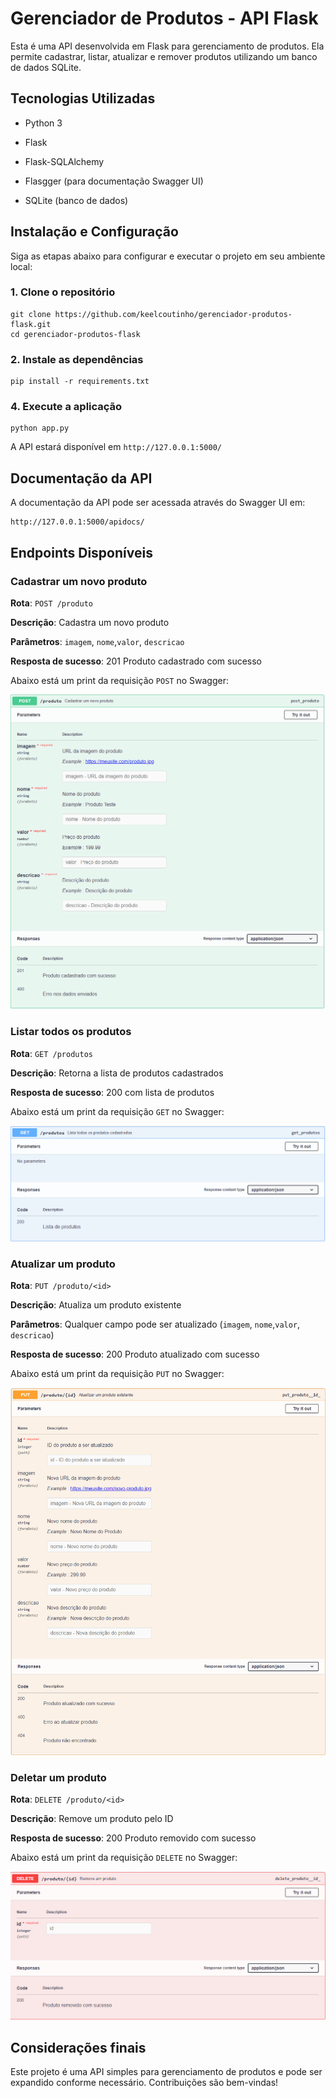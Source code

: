 # Gerenciador de Produtos - API Flask

Esta é uma API desenvolvida em Flask para gerenciamento de produtos. Ela permite cadastrar, listar, atualizar e remover produtos utilizando um banco de dados SQLite.

## Tecnologias Utilizadas

* Python 3

* Flask

* Flask-SQLAlchemy

* Flasgger (para documentação Swagger UI)

* SQLite (banco de dados)

## Instalação e Configuração

Siga as etapas abaixo para configurar e executar o projeto em seu ambiente local:

### 1. Clone o repositório
```
git clone https://github.com/keelcoutinho/gerenciador-produtos-flask.git
cd gerenciador-produtos-flask
```
### 2. Instale as dependências
```
pip install -r requirements.txt
```
### 4. Execute a aplicação
```
python app.py
```
A API estará disponível em ``` http://127.0.0.1:5000/ ```

## Documentação da API

A documentação da API pode ser acessada através do Swagger UI em:
```
http://127.0.0.1:5000/apidocs/
```
## Endpoints Disponíveis

### Cadastrar um novo produto

**Rota**: ```POST /produto```

**Descrição**: Cadastra um novo produto

**Parâmetros**: ```imagem```, ```nome```,```valor```, ```descricao```

**Resposta de sucesso**: 201 Produto cadastrado com sucesso

Abaixo está um print da requisição ```POST``` no Swagger:

![Exemplo de POST no Swagger](image/image-post.png)

### Listar todos os produtos

**Rota**: ```GET /produtos```

**Descrição**: Retorna a lista de produtos cadastrados

**Resposta de sucesso**: 200 com lista de produtos

Abaixo está um print da requisição ```GET``` no Swagger:

![Exemplo de GET no Swagger](image/image-get.png)

### Atualizar um produto

**Rota**: ```PUT /produto/<id>```

**Descrição**: Atualiza um produto existente

**Parâmetros**: Qualquer campo pode ser atualizado (```imagem```, ```nome```,```valor```, ```descricao```)

**Resposta de sucesso**: 200 Produto atualizado com sucesso

Abaixo está um print da requisição ```PUT``` no Swagger:

![Exemplo de PUT no Swagger](image/image-put.png)

### Deletar um produto

**Rota**: ```DELETE /produto/<id>```

**Descrição**: Remove um produto pelo ID

**Resposta de sucesso**: 200 Produto removido com sucesso

Abaixo está um print da requisição ```DELETE``` no Swagger:

![Exemplo de DELETE no Swagger](image/image-delete.png)

## Considerações finais

Este projeto é uma API simples para gerenciamento de produtos e pode ser expandido conforme necessário. Contribuições são bem-vindas!

